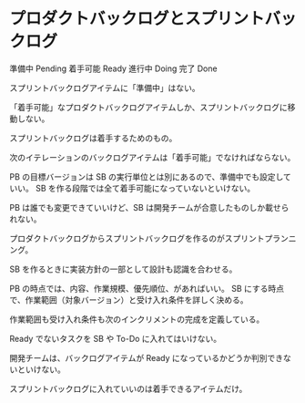 # プロダクトバックログとスプリントバックログ

準備中 Pending
着手可能 Ready
進行中 Doing
完了 Done

スプリントバックログアイテムに「準備中」はない。

「着手可能」なプロダクトバックログアイテムしか、スプリントバックログに移動しない。

スプリントバックログは着手するためのもの。

次のイテレーションのバックログアイテムは「着手可能」でなければならない。

PB の目標バージョンは SB の実行単位とは別にあるので、準備中でも設定していい。
SB を作る段階では全て着手可能になっていないといけない。

PB は誰でも変更できていいけど、SB は開発チームが合意したものしか載せられない。

プロダクトバックログからスプリントバックログを作るのがスプリントプランニング。

SB を作るときに実装方針の一部として設計も認識を合わせる。

PB の時点では、内容、作業規模、優先順位、があればいい。
SB にする時点で、作業範囲（対象バージョン）と受け入れ条件を詳しく決める。

作業範囲も受け入れ条件も次のインクリメントの完成を定義している。

Ready でないタスクを SB や To-Do に入れてはいけない。

開発チームは、バックログアイテムが Ready になっているかどうか判別できないといけない。

スプリントバックログに入れていいのは着手できるアイテムだけ。
